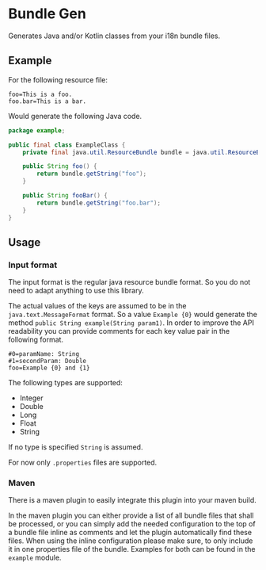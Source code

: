 # Bundle Gen

Generates Java and/or Kotlin classes from your i18n bundle files.

## Example

For the following resource file:

```properties
foo=This is a foo.
foo.bar=This is a bar.
```

Would generate the following Java code.

```java
package example;

public final class ExampleClass {
    private final java.util.ResourceBundle bundle = java.util.ResourceBundle.getBundle("bundle.properties");

    public String foo() {
        return bundle.getString("foo");
    }

    public String fooBar() {
        return bundle.getString("foo.bar");
    }
}

```

## Usage

### Input format

The input format is the regular java resource bundle format.
So you do not need to adapt anything to use this library.

The actual values of the keys are assumed to be in the `java.text.MessageFormat` format.
So a value `Example {0}` would generate the method `public String example(String param1)`.
In order to improve the API readability you can provide comments for each key value pair in the following format.

```properties
#0=paramName: String
#1=secondParam: Double
foo=Example {0} and {1}
```

The following types are supported:

- Integer
- Double
- Long
- Float
- String

If no type is specified `String` is assumed.

For now only `.properties` files are supported.

### Maven

There is a maven plugin to easily integrate this plugin into your maven build.

In the maven plugin you can either provide a list of all bundle files that shall be processed, or you can simply add the
needed configuration to the top of a bundle file inline as comments and let the plugin automatically find these files.
When using the inline configuration please make sure, to only include it in one properties file of the bundle.
Examples for both can be found in the `example` module.